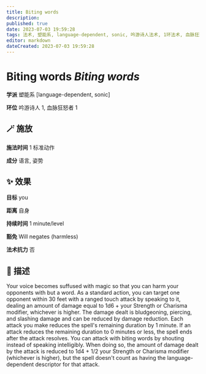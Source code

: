 ```yaml
---
title: Biting words
description: 
published: true
date: 2023-07-03 19:59:28
tags: 法术, 塑能系, language-dependent, sonic, 吟游诗人法术, 1环法术, 血脉狂怒者法术
editor: markdown
dateCreated: 2023-07-03 19:59:28
---
```


# **Biting words** *Biting words*

**学派** 塑能系 \[language-dependent, sonic\] 

**环位** 吟游诗人 1, 血脉狂怒者 1

## 🪄 施放

**施法时间** 1 标准动作

**成分** 语言, 姿势

## ✨ 效果 

**目标** you 

**距离** 自身  

**持续时间** 1 minute/level 

**豁免** Will negates (harmless)

**法术抗力** 否

## 📖 描述

Your voice becomes suffused with magic so that you can harm your opponents with but a word. As a standard action, you can target one  opponent within 30 feet with a ranged touch attack by speaking to it, dealing an amount of damage equal to 1d6 + your Strength or Charisma modifier, whichever is higher. The damage dealt is bludgeoning, piercing, and slashing damage and can be reduced by damage reduction. Each attack you make reduces the spell's remaining duration by 1 minute. If an attack reduces the remaining duration to 0 minutes or less, the spell ends after the attack resolves.  You can attack with biting words by shouting instead of speaking intelligibly. When doing so, the amount of damage dealt by the attack is reduced to 1d4 + 1/2 your Strength or Charisma modifier (whichever is higher), but the spell doesn't count as having the language-dependent descriptor for that attack.
    